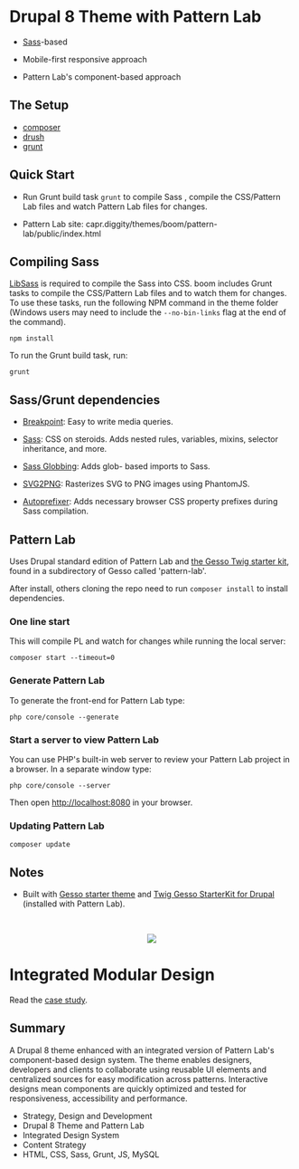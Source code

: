 # Drupal 8 Theme with Pattern Lab

- [Sass](http://sass-lang.com/)-based 

- Mobile-first responsive approach

- Pattern Lab's component-based approach

## The Setup 

- [composer](https://getcomposer.org)
- [drush](http://www.drush.org/en/master/)
- [grunt](https://gruntjs.com/)

## Quick Start

- Run Grunt build task `grunt` to compile Sass , compile the CSS/Pattern Lab files and watch Pattern Lab files for changes.

- Pattern Lab site: capr.diggity/themes/boom/pattern-lab/public/index.html

## Compiling Sass

[LibSass](http://sass-lang.com/libsass) is required to compile the Sass into
CSS. boom includes Grunt tasks to compile the CSS/Pattern Lab files and to
watch them for changes. To use these tasks, run the following NPM command in
the theme folder (Windows users may need to include the `--no-bin-links` flag at
the end of the command).

```
npm install
```

To run the Grunt build task, run:

```
grunt
```

## Sass/Grunt dependencies

* [Breakpoint](http://breakpoint-sass.com): Easy to write media queries.

* [Sass](http://sass-lang.com): CSS on steroids. Adds nested rules, variables,
mixins, selector inheritance, and more.

* [Sass Globbing](https://github.com/DennisBecker/grunt-sass-globbing): Adds glob-
based imports to Sass.

* [SVG2PNG](https://github.com/dbushell/grunt-svg2png): Rasterizes SVG to PNG images using PhantomJS.

* [Autoprefixer](https://github.com/postcss/autoprefixer): Adds necessary browser CSS property prefixes during Sass compilation.

## Pattern Lab 

Uses Drupal standard edition of Pattern Lab and [the Gesso Twig starter kit](https://github.com/forumone/starterkit-twig-drupal-gesso), found in a subdirectory of Gesso called 'pattern-lab'.

After install, others cloning the repo need to run `composer install` to install dependencies.

### One line start

This will compile PL and watch for changes while running the local server:

    composer start --timeout=0

### Generate Pattern Lab

To generate the front-end for Pattern Lab type:

    php core/console --generate

### Start a server to view Pattern Lab

You can use PHP's built-in web server to review your Pattern Lab project in a browser. In a separate window type:

    php core/console --server

Then open [http://localhost:8080](http://localhost:8080) in your browser.

### Updating Pattern Lab

    composer update

## Notes

- Built with [Gesso starter theme](https://github.com/forumone/gesso) and [Twig Gesso StarterKit for Drupal](https://github.com/forumone/starterkit-twig-drupal-gesso) (installed with Pattern Lab).

<br> 

<p align="center">
  <img src ="https://frances.ink/portfolio/modular-design.html" />
</p>


# Integrated Modular Design

Read the [case study](https://frances.ink/portfolio/modular-design.html). 

## Summary

A Drupal 8 theme enhanced with an integrated version of Pattern Lab's component-based design system. The theme enables designers, developers and clients to collaborate using reusable UI elements and centralized sources for easy modification across patterns. Interactive designs mean components are quickly optimized and tested for responsiveness, accessibility and performance.

- Strategy, Design and Development
- Drupal 8 Theme and Pattern Lab
- Integrated Design System
- Content Strategy
- HTML, CSS, Sass, Grunt, JS, MySQL

